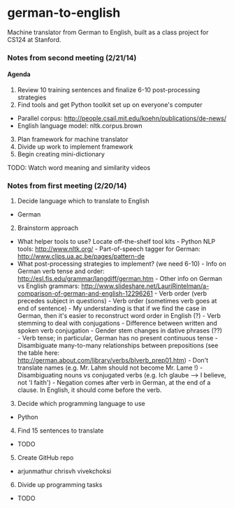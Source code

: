 german-to-english
=================

Machine translator from German to English, built as a class project for CS124 at Stanford. 

### Notes from second meeting (2/21/14)

#### Agenda
1. Review 10 training sentences and finalize 6-10 post-processing strategies
2. Find tools and get Python toolkit set up on everyone's computer
  * Parallel corpus: http://people.csail.mit.edu/koehn/publications/de-news/
  * English language model: nltk.corpus.brown
3. Plan framework for machine translator
4. Divide up work to implement framework
5. Begin creating mini-dictionary

 
TODO: 
Watch word meaning and similarity videos


### Notes from first meeting (2/20/14)

1. Decide language which to translate to English
  * German
2. Brainstorm approach
  * What helper tools to use? Locate off-the-shelf tool kits
        - Python NLP tools: http://www.nltk.org/
        - Part-of-speech tagger for German: http://www.clips.ua.ac.be/pages/pattern-de
  * What post-processing strategies to implement? (we need 6-10)
        - Info on German verb tense and order: http://esl.fis.edu/grammar/langdiff/german.htm
        - Other info on German vs English grammars: http://www.slideshare.net/LauriRintelman/a-comparison-of-german-and-english-12296261
        - Verb order (verb precedes subject in questions)
        - Verb order (sometimes verb goes at end of sentence)
            - My understanding is that if we find the case in German, then it's easier to reconstruct word order in English (?)
        - Verb stemming to deal with conjugations
        - Difference between written and spoken verb conjugation
        - Gender stem changes in dative phrases (??)   
        - Verb tense; in particular, German has no present continuous tense
        - Disambiguate many-to-many relationships between prepositions (see the table here: http://german.about.com/library/verbs/blverb_prep01.htm) 
        - Don't translate names (e.g. Mr. Lahm should not become Mr. Lame !)
        - Disambiguating nouns vs conjugated verbs (e.g. Ich glaube --> I believe, not 'I faith')
        - Negation comes after verb in German, at the end of a clause. In English, it should come before the verb.
3. Decide which programming language to use
  * Python
4. Find 15 sentences to translate
  * TODO
5. Create GitHub repo
  * arjunmathur chrisvh vivekchoksi
6. Divide up programming tasks
  * TODO
